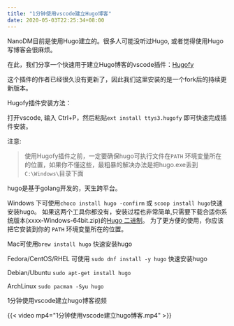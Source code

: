 ```yaml
---
title: "1分钟使用vscode建立Hugo博客"
date: 2020-05-03T22:25:34+08:00
---
```


NanoDM目前是使用Hugo建立的。很多人可能没听过Hugo, 或者觉得使用Hugo写博客会很麻烦。

在此，我们分享一个快速用于建立Hugo博客的vscode插件：[Hugofy](https://marketplace.visualstudio.com/items?itemName=ttys3.hugofy)

这个插件的作者已经很久没有更新了，因此我们这里安装的是一个fork后的持续更新版本。

Hugofy插件安装方法：

打开vscode, 输入 Ctrl+P，然后粘贴`ext install ttys3.hugofy` 即可快速完成插件安装。

注意:

> 使用Hugofy插件之前，一定要确保hugo可执行文件在`PATH` 环境变量所在的位置，如果你不懂这些，最粗暴的解决办法是把hugo.exe丢到`C:\Windows\`目录下面

hugo是基于golang开发的，天生跨平台。

Windows 下可使用`choco install hugo -confirm` 或 `scoop install hugo`快速安装hugo。
如果这两个工具你都没有，安装过程也非常简单,只需要下载合适你系统版本(xxxx-Windows-64bit.zip)的[Hugo 二进制](https://github.com/gohugoio/hugo/releases)。
为了更方便的使用，你应该把它安装到你的 `PATH` 环境变量所在的位置。

Mac可使用`brew install hugo` 快速安装hugo

Fedora/CentOS/RHEL 可使用 `sudo dnf install -y hugo` 快速安装hugo

Debian/Ubuntu `sudo apt-get install hugo`

ArchLinux `sudo pacman -Syu hugo`

1分钟使用vscode建立hugo博客视频

{{< video mp4="1分钟使用vscode建立hugo博客.mp4" >}}